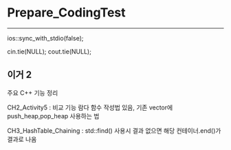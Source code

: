 # Prepare_CodingTest
---

ios::sync_with_stdio(false);


cin.tie(NULL); cout.tie(NULL);


이거 2
---
주요 C++ 기능 정리


CH2_Activity5 : 비교 기능 람다 함수 작성법 있음, 기존 vector에 push_heap,pop_heap 사용하는 법


CH3_HashTable_Chaining : std::find() 사용시 결과 없으면 해당 컨테이너.end()가 결과로 나옴
